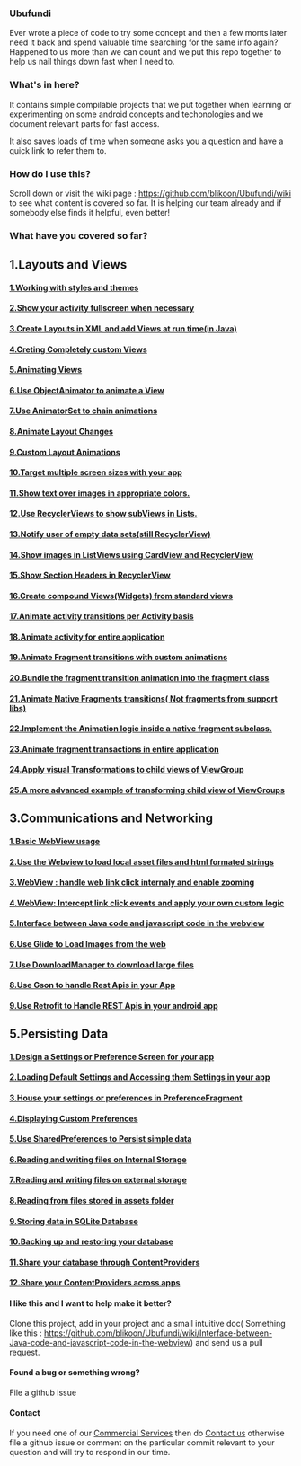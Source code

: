 ### Ubufundi
Ever wrote a piece of code to try some concept and then a few monts later need it back and spend valuable time searching for the same info again? Happened to us more than we can count and we put this repo together to help us nail things down fast when I need to.

### What's in here?
It contains simple compilable projects that we put together when learning or experimenting on some android concepts and techonologies and we document relevant parts for fast access.

It also saves loads of time when someone asks you a question and have a quick link to refer them to.

### How do I use this?
Scroll down or visit the wiki page : https://github.com/blikoon/Ubufundi/wiki to see what content is covered so far. It is helping our team already and if somebody else finds it helpful, even better!

### What have you covered so far?

## 1.Layouts and Views

#### [1.Working with styles and themes](https://github.com/blikoon/Ubufundi/wiki/Working-with-styles-and-themes)

#### [2.Show your activity fullscreen when necessary](https://github.com/blikoon/Ubufundi/wiki/Show-your-activity-fullscreen-when-necessary)

#### [3.Create Layouts in XML and add Views at run time(in Java)](https://github.com/blikoon/Ubufundi/wiki/Create-Layouts-in-XML-and-add-Views-at-run-time(in-Java))

#### [4.Creting Completely custom Views](https://github.com/blikoon/Ubufundi/wiki/Creting-Completely-custom-Views)

#### [5.Animating Views](https://github.com/blikoon/Ubufundi/wiki/Animating-Views)

#### [6.Use ObjectAnimator to animate a View](https://github.com/blikoon/Ubufundi/wiki/Use-ObjectAnimator-to-animate-a-View)

#### [7.Use AnimatorSet to chain animations](https://github.com/blikoon/Ubufundi/wiki/Use-AnimatorSet-to-chain-animations)

#### [8.Animate Layout Changes](https://github.com/blikoon/Ubufundi/wiki/Animate-Layout-Changes)

#### [9.Custom Layout Animations](https://github.com/blikoon/Ubufundi/wiki/Custom-Layout-Animations)

#### [10.Target multiple screen sizes with your app](https://github.com/blikoon/Ubufundi/wiki/Target-multiple-screen-sizes-with-your-app)

#### [11.Show text over images in appropriate colors.](https://github.com/blikoon/Ubufundi/wiki/Show-text-over-images-in-appropriate-colors.)

#### [12.Use RecyclerViews to show subViews in Lists.](https://github.com/blikoon/Ubufundi/wiki/Use-RecyclerViews-to-show-subViews-in-Lists.)

#### [13.Notify user of empty data sets(still RecyclerView)](https://github.com/blikoon/Ubufundi/wiki/Notify-user-of-empty-data-sets(still-RecyclerView))

#### [14.Show images in ListViews using CardView and RecyclerView](https://github.com/blikoon/Ubufundi/wiki/Show-images-in-ListViews-using-CardView-and-RecyclerView)

#### [15.Show Section Headers in RecyclerView](https://github.com/blikoon/Ubufundi/wiki/Show-Section-Headers-in-RecyclerView)

#### [16.Create compound Views(Widgets) from standard views](https://github.com/blikoon/Ubufundi/wiki/Create-compound-Views(Widgets)-from-standard-views)

#### [17.Animate activity transitions per Activity basis](https://github.com/blikoon/Ubufundi/wiki/Animate-activity-transitions-per-Activity-basis)

#### [18.Animate activity for entire application](https://github.com/blikoon/Ubufundi/wiki/Animate-activity-for-entire-application)

#### [19.Animate Fragment transitions with custom animations](https://github.com/blikoon/Ubufundi/wiki/Animate-Fragment-transitions-with-custom-animations)

#### [20.Bundle the fragment transition animation into the fragment class](https://github.com/blikoon/Ubufundi/wiki/Bundle-the-fragment-transition-animation-into-the-fragment-class)

#### [21.Animate Native Fragments transitions( Not fragments from support libs)](https://github.com/blikoon/Ubufundi/wiki/Animate-Native-Fragments-transitions(-Not-fragments-from-support-libs))

#### [22.Implement the Animation logic inside a native fragment subclass.](https://github.com/blikoon/Ubufundi/wiki/Implement-the-Animation-logic-inside-a-native-fragment-subclass.)

#### [23.Animate fragment transactions in entire application](https://github.com/blikoon/Ubufundi/wiki/Animate-fragment-transactions-in-entire-application)

#### [24.Apply visual Transformations to child views of ViewGroup](https://github.com/blikoon/Ubufundi/wiki/Apply-visual-Transformations-to-child-views-of-ViewGroup)

#### [25.A more advanced example of transforming child view of ViewGroups](https://github.com/blikoon/Ubufundi/wiki/A-more-advanced-example-of-transforming-child-view-of-ViewGroups)


## 3.Communications and Networking

#### [1.Basic WebView usage](https://github.com/blikoon/Ubufundi/wiki/Basic-WebView-usage)

#### [2.Use the Webview to load local asset files and html formated strings](https://github.com/blikoon/Ubufundi/wiki/Use-the-Webview-to-load-local-asset-files-and-html-formated-strings)

#### [3.WebView : handle web link click internaly and enable zooming](https://github.com/blikoon/Ubufundi/wiki/WebView-:-Handle-web-link-click-internaly-and-enable-zooming)

#### [4.WebView: Intercept link click events and apply your own custom logic](https://github.com/blikoon/Ubufundi/wiki/WebView:-Intercept-link-click-events-and-apply-your-own-custom-logic)

#### [5.Interface between Java code and javascript code in the webview](https://github.com/blikoon/Ubufundi/wiki/Interface-between-Java-code-and-javascript-code-in-the-webview)

#### [6.Use Glide to Load Images from the web](https://github.com/blikoon/Ubufundi/wiki/Use-Glide-to-Load-Images-from-the-web)

#### [7.Use DownloadManager to download large files](https://github.com/blikoon/Ubufundi/wiki/Use-DownloadManager-to-download-large-files)

#### [8.Use Gson to handle Rest Apis in your App](https://github.com/blikoon/Ubufundi/wiki/Use-Gson-to-handle-Rest-Apis-in-your-App)

#### [9.Use Retrofit to Handle REST Apis in your android app](https://github.com/blikoon/Ubufundi/wiki/Use-Retrofit-to-Handle-REST-Apis-in-your-android-app)


## 5.Persisting Data

#### [1.Design a Settings or Preference Screen for your app](https://github.com/blikoon/Ubufundi/wiki/Design-a-Settings-or-Preference-Screen-for-your-app)

#### [2.Loading Default Settings and Accessing them Settings in your app](https://github.com/blikoon/Ubufundi/wiki/Loading-Default-Settings-and-accessing-them-Settings-in-your-app)

#### [3.House your settings or preferences in PreferenceFragment](https://github.com/blikoon/Ubufundi/wiki/House-your-settings-or-preferences-in-PreferenceFragment)

#### [4.Displaying Custom Preferences](https://github.com/blikoon/Ubufundi/wiki/Displaying-Custom-Preferences)

#### [5.Use SharedPreferences to Persist simple data](https://github.com/blikoon/Ubufundi/wiki/Use-SharedPreferences-to-Persist-simple-data)

#### [6.Reading and writing files on Internal Storage](https://github.com/blikoon/Ubufundi/wiki/Reading-and-writing-files-on-Internal-storage)

#### [7.Reading and writing files on external storage](https://github.com/blikoon/Ubufundi/wiki/Reading-and-writing-files-on-external-storage)

#### [8.Reading  from  files stored in assets folder](https://github.com/blikoon/Ubufundi/wiki/Reading-and-writing-from-files-stored-in-assets-folder)

#### [9.Storing data in SQLite Database](https://github.com/blikoon/Ubufundi/wiki/Storing-data-in-SQLite-Database)

#### [10.Backing up and restoring your database](https://github.com/blikoon/Ubufundi/wiki/Backing-up-and-restoring-your-database)

#### [11.Share your database through ContentProviders](https://github.com/blikoon/Ubufundi/wiki/Share-your-database-through-ContentProviders)

#### [12.Share your ContentProviders across apps](https://github.com/blikoon/Ubufundi/wiki/Share-your-ContentProviders-across-apps)



#### I like this and I want to help make it better?
Clone this project, add in your project and a small intuitive doc( Something like this : https://github.com/blikoon/Ubufundi/wiki/Interface-between-Java-code-and-javascript-code-in-the-webview) and send us a pull request.

#### Found a bug or something wrong?
File a github issue

#### Contact
If you need one of our [Commercial Services](http://www.blikoon.com/services) then do [Contact us](http://www.blikoon.com/contact) otherwise file a github issue or comment on the particular commit relevant to your question and will try to respond in our time.
